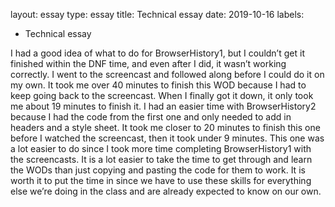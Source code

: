layout: essay
type: essay
title: Technical essay
date: 2019-10-16
labels:
  - Technical essay

I had a good idea of what to do for BrowserHistory1, but I couldn’t get it finished within the DNF time, and even after I did, it wasn’t working correctly. I went to the screencast and followed along before I could do it on my own. It took me over 40 minutes to finish this WOD because I had to keep going back to the screencast. When I finally got it down, it only took me about 19 minutes to finish it. I had an easier time with BrowserHistory2 because I had the code from the first one and only needed to add in headers and a style sheet. It took me closer to 20 minutes to finish this one before I watched the screencast, then it took under 9 minutes. This one was a lot easier to do since I took more time completing BrowserHistory1 with the screencasts.
It is a lot easier to take the time to get through and learn the WODs than just copying and pasting the code for them to work. It is worth it to put the time in since we have to use these skills for everything else we’re doing in the class and are already expected to know on our own.
